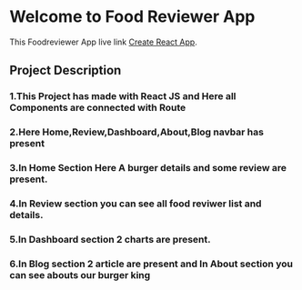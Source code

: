 # Welcome to Food Reviewer App

This Foodreviewer App live link [Create React App](https://burger-kingreviewer.netlify.app/).

## Project Description

### 1.This Project has made with React JS and Here all Components are connected with Route

### 2.Here Home,Review,Dashboard,About,Blog navbar has present 
### 3.In Home Section Here A burger details and some review are present.
### 4.In Review section you can see all food reviwer list and details.
### 5.In Dashboard section 2 charts are present.
### 6.In Blog section 2 article are present and In About section you can see abouts our burger king